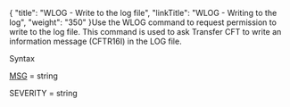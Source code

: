 {
    "title": "WLOG - Write to the log file",
    "linkTitle": "WLOG - Writing to the log",
    "weight": "350"
}Use the WLOG command to request permission to write to the log file. This command is used to ask Transfer CFT to write an information
message (CFTR16I) in the LOG file.

Syntax

[MSG](../../../c_intro_userinterfaces/command_summary/parameter_intro/msg)
= string

SEVERITY =
string
